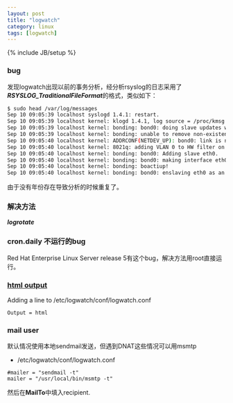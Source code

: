 ```yaml
---
layout: post
title: "logwatch"
category: linux
tags: [logwatch]
---
```

{% include JB/setup %}

### bug
发现logwatch出现以前的事务分析，经分析rsyslog的日志采用了***RSYSLOG_TraditionalFileFormat***的格式，类似如下：

```bash
$ sudo head /var/log/messages
Sep 10 09:05:39 localhost syslogd 1.4.1: restart.
Sep 10 09:05:39 localhost kernel: klogd 1.4.1, log source = /proc/kmsg started.
Sep 10 09:05:39 localhost kernel: bonding: bond0: doing slave updates when interface is down.
Sep 10 09:05:39 localhost kernel: bonding: unable to remove non-existent slave eth0 for bond bond0.
Sep 10 09:05:40 localhost kernel: ADDRCONF(NETDEV_UP): bond0: link is not ready
Sep 10 09:05:40 localhost kernel: 8021q: adding VLAN 0 to HW filter on device bond0
Sep 10 09:05:40 localhost kernel: bonding: bond0: Adding slave eth0.
Sep 10 09:05:40 localhost kernel: bonding: bond0: making interface eth0 the new active one.
Sep 10 09:05:40 localhost kernel: bonding: boactiup!
Sep 10 09:05:40 localhost kernel: bonding: bond0: enslaving eth0 as an active interface with an up link.
```

由于没有年份存在导致分析的时候重复了。

### 解决方法

***logrotate***


### cron.daily 不运行的bug

Red Hat Enterprise Linux Server release 5有这个bug，解决方法用root直接运行。

### [html output](https://www.digitalocean.com/community/tutorials/how-to-install-and-use-logwatch-log-analyzer-and-reporter-on-a-vps)

Adding a line to /etc/logwatch/conf/logwatch.conf

```
Output = html
```

### mail user

默认情况使用本地sendmail发送，但遇到DNAT这些情况可以用msmtp

* /etc/logwatch/conf/logwatch.conf

```
#mailer = "sendmail -t"
mailer = "/usr/local/bin/msmtp -t"
```

然后在**MailTo**中填入recipient.
